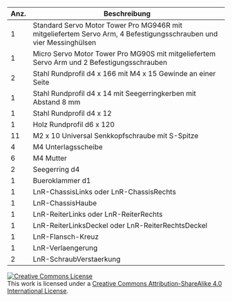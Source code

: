 Anz. | Beschreibung
---- | ------------ 
1 | Standard Servo Motor Tower Pro MG946R mit mitgeliefertem Servo Arm, 4 Befestigungsschrauben und vier Messinghülsen
1 | Micro Servo Motor Tower Pro MG90S mit mitgeliefertem Servo Arm und 2 Befestigungsschrauben
2 | Stahl Rundprofil d4 x 166 mit M4 x 15 Gewinde an einer Seite
1 | Stahl Rundprofil d4 x 14 mit Seegerringkerben mit Abstand 8 mm
1 | Stahl Rundprofil d4 x 12
1 | Holz Rundprofil d6 x 120
11 | M2 x 10 Universal Senkkopfschraube mit S-Spitze
4 | M4 Unterlagsscheibe
6 | M4 Mutter
2 | Seegerring d4
1 | Bueroklammer d1
1 | LnR-ChassisLinks oder LnR-ChassisRechts
1 | LnR-ChassisHaube
1 | LnR-ReiterLinks oder LnR-ReiterRechts
1 | LnR-ReiterLinksDeckel oder LnR-ReiterRechtsDeckel
1 | LnR-Flansch-Kreuz
1 | LnR-Verlaengerung
2 | LnR-SchraubVerstaerkung

<a rel="license" href="http://creativecommons.org/licenses/by-sa/4.0/"><img alt="Creative Commons License" style="border-width:0" src="https://i.creativecommons.org/l/by-sa/4.0/88x31.png" /></a><br />This work is licensed under a <a rel="license" href="http://creativecommons.org/licenses/by-sa/4.0/">Creative Commons Attribution-ShareAlike 4.0 International License</a>.
